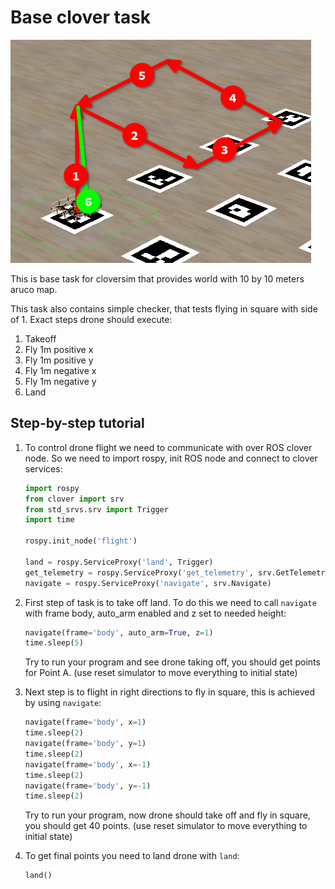 # Base clover task

![visualiztion](vis.png)

This is base task for cloversim that provides world with 10 by 10 meters aruco map.

This task also contains simple checker, that tests flying in square with side of 1.
Exact steps drone should execute:

1. Takeoff
1. Fly 1m positive x
1. Fly 1m positive y
1. Fly 1m negative x
1. Fly 1m negative y
1. Land

## Step-by-step tutorial

1. To control drone flight we need to communicate with over ROS clover node. So we need to import rospy, init ROS node and connect to clover services:

   ```py
   import rospy
   from clover import srv
   from std_srvs.srv import Trigger
   import time

   rospy.init_node('flight')

   land = rospy.ServiceProxy('land', Trigger)
   get_telemetry = rospy.ServiceProxy('get_telemetry', srv.GetTelemetry)
   navigate = rospy.ServiceProxy('navigate', srv.Navigate)
   ```

2. First step of task is to take off land. To do this we need to call `navigate` with frame body, auto_arm enabled and z set to needed height:

   ```py
   navigate(frame='body', auto_arm=True, z=1)
   time.sleep(5)
   ```

   Try to run your program and see drone taking off, you should get points for Point A. (use reset simulator to move everything to initial state)

3. Next step is to flight in right directions to fly in square, this is achieved by using `navigate`:
   ```py
   navigate(frame='body', x=1)
   time.sleep(2)
   navigate(frame='body', y=1)
   time.sleep(2)
   navigate(frame='body', x=-1)
   time.sleep(2)
   navigate(frame='body', y=-1)
   time.sleep(2)
   ```

   Try to run your program, now drone should take off and fly in square, you should get 40 points. (use reset simulator to move everything to initial state)

4. To get final points you need to land drone with `land`:
    ```py
    land()
    ```